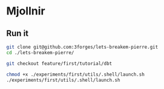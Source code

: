 # Mjollnir

## Run it

```bash
git clone git@github.com:3forges/lets-breakem-pierre.git
cd ./lets-breakem-pierre/

git checkout feature/first/tutorial/dbt

```


```bash
chmod +x ./experiments/first/utils/.shell/launch.sh
./experiments/first/utils/.shell/launch.sh
```